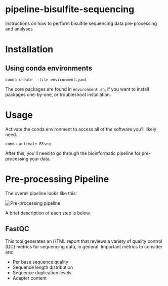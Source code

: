 # pipeline-bisulfite-sequencing

Instructions on how to perform bisulfite sequencing data pre-processing and analyses

# Installation

## Using conda environments

```shell
conda create --file environment.yaml
```

The core packages are found in `environment.sh`, if you want to install packages one-by-one, or troubleshoot installation.

# Usage

Activate the conda environment to access all of the software you'll likely need.

```shell
conda activate BSseq
```

After this, you'll need to go through the bioinformatic pipeline for pre-processing your data.

# Pre-processing Pipeline

The overall pipeline looks like this:

![Pre-processing pipeline]()

A brief description of each step is below.

## FastQC

This tool generates an HTML report that reviews a variety of quality control (QC) metrics for sequencing data, in general.
Important metrics to consider are:

* Per base sequence quality
* Sequence length distribution
* Sequence duplication levels
* Adapter content
